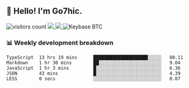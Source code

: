 ## 👋 Hello! I'm Go7hic.

 ![visitors count](https://visitors-by-url-pls-dont-use-this-in-your-repo.vercel.app/Go7hic-github-readme)
 <a href="https://twitter.com/Go7hic">
    <img src="https://img.shields.io/badge/-@Go7hic-1ca0f1?style=flat-square&labelColor=1ca0f1&logo=twitter&logoColor=white&link=https://twitter.com/Go7hic">
   <a/>
   <a href="mailto:gtfx0209@gmail.com">
    <img src="https://img.shields.io/badge/-gtfx0209@gmail.com-c14438?style=flat-square&logo=Gmail&logoColor=white&link=mailto:gtfx0209@gmail.com">
   <a/>
    ![Keybase BTC](https://img.shields.io/keybase/btc/Go7hic)
 <!--
🔭 I’m currently working
🌱 I’m currently learning
💬 Ask me about 
📫 How to reach me: 
⚡ Fun fact: 
-->
 <!--
![My Github Stats](https://github-readme-stats.vercel.app/api?username=Go7hic&show_icons=true&count_private=true)

-->

### 📊 Weekly development breakdown
<!--START_SECTION:waka-->
```text
TypeScript  13 hrs 19 mins      ████████████████████░░░░░   80.11 
Markdown    1 hr 30 mins        ██░░░░░░░░░░░░░░░░░░░░░░░   9.04 
JavaScript  1 hr 3 mins         █░░░░░░░░░░░░░░░░░░░░░░░░   6.36 
JSON        43 mins             █░░░░░░░░░░░░░░░░░░░░░░░░   4.39 
LESS        0 secs              ░░░░░░░░░░░░░░░░░░░░░░░░░   0.07
```
<!--END_SECTION:waka-->
    

